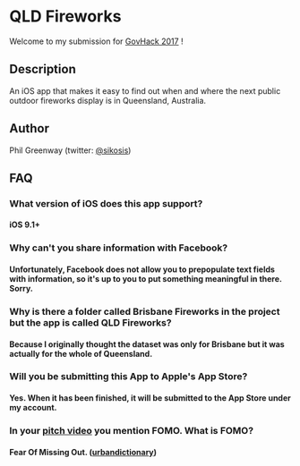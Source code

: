 # QLD Fireworks

Welcome to my submission for [GovHack 2017](http://govhack.org) !

## Description

An iOS app that makes it easy to find out when and where the next public outdoor fireworks display is in Queensland, Australia.

## Author

Phil Greenway (twitter: [@sikosis](https://twitter.com/sikosis))

## FAQ

### What version of iOS does this app support?

#### iOS 9.1+

### Why can't you share information with Facebook?

#### Unfortunately, Facebook does not allow you to prepopulate text fields with information, so it's up to you to put something meaningful in there. Sorry.

### Why is there a folder called Brisbane Fireworks in the project but the app is called QLD Fireworks?

#### Because I originally thought the dataset was only for Brisbane but it was actually for the whole of Queensland.

### Will you be submitting this App to Apple's App Store?

#### Yes. When it has been finished, it will be submitted to the App Store under my account.

### In your [pitch video](https://youtu.be/ujNKVBgv_Vs) you mention FOMO. What is FOMO?

#### Fear Of Missing Out. ([urbandictionary](http://www.urbandictionary.com/define.php?term=fomo))



